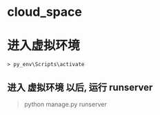 #

# cloud_space


# 进入虚拟环境

```
> py_env\Scripts\activate
```
## 进入 虚拟环境 以后, 运行 runserver
> python manage.py runserver
